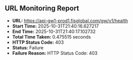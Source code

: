 ## URL Monitoring Report

- **URL:** https://api-gw1-prod1.fisglobal.com/gw/v1/health
- **Start Time:** 2025-10-31T21:40:16.627217
- **End Time:** 2025-10-31T21:40:17.102732
- **Total Time Taken:** 0.475515 seconds
- **HTTP Status Code:** 403
- **Status:** Failure
- **Failure Reason:** HTTP Status Code: 403
